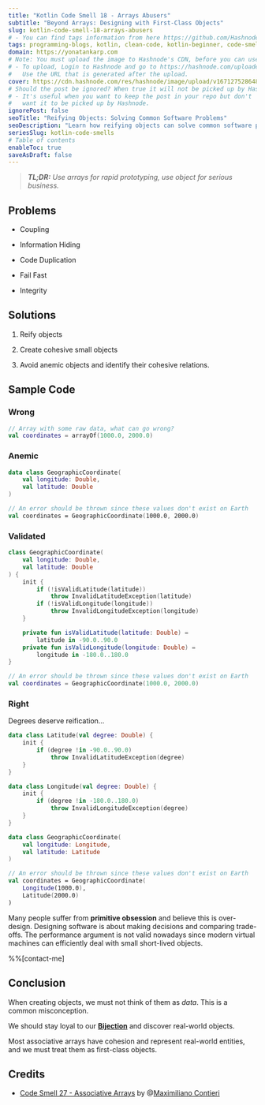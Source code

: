 ```yaml
---
title: "Kotlin Code Smell 18 - Arrays Abusers"
subtitle: "Beyond Arrays: Designing with First-Class Objects"
slug: kotlin-code-smell-18-arrays-abusers
# - You can find tags information from here https://github.com/Hashnode/support/blob/main/misc/tags.json
tags: programming-blogs, kotlin, clean-code, kotlin-beginner, code-smell-1
domain: https://yonatankarp.com
# Note: You must upload the image to Hashnode's CDN, before you can use it here.
# - To upload, Login to Hashnode and go to https://hashnode.com/uploader
#   Use the URL that is generated after the upload.
cover: https://cdn.hashnode.com/res/hashnode/image/upload/v1671275286483/KSafVuVqm.jpeg
# Should the post be ignored? When true it will not be picked up by Hashnode.
# - It's useful when you want to keep the post in your repo but don't
#   want it to be picked up by Hashnode.
ignorePost: false
seoTitle: "Reifying Objects: Solving Common Software Problems"
seoDescription: "Learn how reifying objects can solve common software problems such as coupling, information hiding, and code duplication. Improve your software design today"
seriesSlug: kotlin-code-smells
# Table of contents
enableToc: true
saveAsDraft: false
---
```


> ***TL;DR:*** *Use arrays for rapid prototyping, use object for serious business.*

## **Problems**

* Coupling
    
* Information Hiding
    
* Code Duplication
    
* Fail Fast
    
* Integrity
    

## Solutions

1. Reify objects
    
2. Create cohesive small objects
    
3. Avoid anemic objects and identify their cohesive relations.
    

## Sample Code

### Wrong

```kotlin
// Array with some raw data, what can go wrong?
val coordinates = arrayOf(1000.0, 2000.0)
```

### Anemic

```kotlin
data class GeographicCoordinate(
    val longitude: Double,
    val latitude: Double 
)

// An error should be thrown since these values don't exist on Earth
val coordinates = GeographicCoordinate(1000.0, 2000.0)
```

### Validated

```kotlin
class GeographicCoordinate(
    val longitude: Double,
    val latitude: Double
) {
    init {
        if (!isValidLatitude(latitude))
            throw InvalidLatitudeException(latitude)
        if (!isValidLongitude(longitude))
            throw InvalidLongitudeException(longitude)
    }

    private fun isValidLatitude(latitude: Double) =
        latitude in -90.0..90.0
    private fun isValidLongitude(longitude: Double) =
        longitude in -180.0..180.0
}

// An error should be thrown since these values don't exist on Earth
val coordinates = GeographicCoordinate(1000.0, 2000.0)
```

### Right

Degrees deserve reification...

```kotlin
data class Latitude(val degree: Double) {
    init {
        if (degree !in -90.0..90.0)
            throw InvalidLatitudeException(degree)
    }
}

data class Longitude(val degree: Double) {
    init {
        if (degree !in -180.0..180.0)
            throw InvalidLongitudeException(degree)
    }
}

data class GeographicCoordinate(
    val longitude: Longitude,
    val latitude: Latitude
)

// An error should be thrown since these values don't exist on Earth
val coordinates = GeographicCoordinate(
    Longitude(1000.0),
    Latitude(2000.0)
)
```

Many people suffer from **primitive obsession** and believe this is over-design. Designing software is about making decisions and comparing trade-offs. The performance argument is not valid nowadays since modern virtual machines can efficiently deal with small short-lived objects.

%%[contact-me]

## **Conclusion**

When creating objects, we must not think of them as *data*. This is a common misconception.

We should stay loyal to our [**Bijection**](https://maximilianocontieri.com/the-one-and-only-software-design-principle) and discover real-world objects.

Most associative arrays have cohesion and represent real-world entities, and we must treat them as first-class objects.


## Credits

* [Code Smell 27 - Associative Arrays](https://maximilianocontieri.com/code-smell-27-associative-arrays) by @[Maximiliano Contieri](@mcsee)
